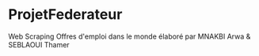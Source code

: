 # ProjetFederateur
Web Scraping
Offres d'emploi dans le monde
élaboré par 
MNAKBI Arwa  & SEBLAOUI Thamer
